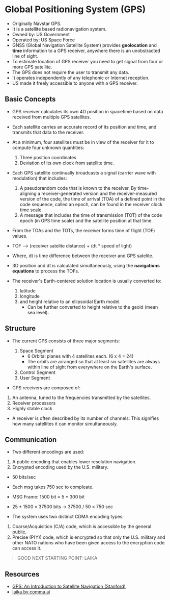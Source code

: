 # Global Positioning System (GPS)
- Originally Navstar GPS.
- It is a satellite based radionavigation system.
- Owned by: US Government
- Operated by: US Space Force
- GNSS (Global Navigation Satellite System) provides **geolocation** and **time** information to a GPS receiver, anywhere there is an unobstracted line of sight.
- To estimate location of GPS receiver you need to get signal from four or more GPS satellite.
- The GPS does not require the user to transmit any data.
- It operates independently of any telephonic or Internet reception.
- US made it freely accessible to anyone with a GPS receiver.

## Basic Concepts
- GPS receiver calculates its own 4D position in spacetime based on data received from multiple GPS satellites.
- Each satellite carries an accurate record of its position and time, and transmits that data to the receiver.
- At a minimum, four satellites must be in view of the receiver for it to compute four unknown quantities:
    1. Three position coordinates
    2. Deviation of its own clock from satellite time.
- Each GPS satellite continually broadcasts a signal (carrier wave with modulation) that includes:
    1. A pseudorandom code that is known to the receiver. By time-aligning a receiver-generated version and the receiver-measured version of the code, the time of arrival (TOA) of a defined point in the code sequence, called an epoch, can be found in the receiver clock time scale.
    2. A message that includes the time of transmission (TOT) of the code epoch (in GPS time scale) and the satellite position at that time.

- From the TOAs and the TOTs, the receiver forms time of flight (TOF) values.
- TOF --> (receiver satelite distance) + (dt * speed of light)
- Where, dt is time difference between the receiver and GPS satelite.
- 3D position and dt is calculated simultaneously, using the **navigations equations** to process the TOFs.
- The receiver's Earth-centered solution location is usually converted to:
    1. latitude
    2. longitude
    3. and height relative to an ellipsoidal Earth model.
        - Can be further converted to height relative to the geoid (mean sea level).

## Structure
- The current GPS consists of three major segments:
    1. Space Segment
        - 6 Orbital planes with 4 satellites each. (6 x 4 = 24)
        - The orbits are arranged so that at least six satellites are always within line of sight from everywhere on the Earth's surface.
    2. Control Segment
    3. User Segment 

- GPS receivers are composed of:
1. An antenna, tuned to the frequencies transmitted by the satellites.
2. Receiver processors
3. Highly stable clock

- A receiver is often described by its number of channels: This signifies how many satellites it can monitor simultaneously.

## Communication
- Two different encodings are used:
1. A public encoding that enables lower resolution navigation.
2. Encrypted encoding used by the U.S. military.

- 50 bits/sec
- Each msg takes 750 sec to compleate.
- MSG Frame: 1500 bit = 5 * 300 bit
- 25 * 1500 = 37500 bits -> 37500 / 50 = 750 sec

- The system uses two distinct CDMA encoding types:
1. Coarse/Acquisition (C/A) code, which is accessible by the general public.
2. Precise (P(Y)) code, which is encrypted so that only the U.S. military and other NATO nations who have been given access to the encryption code can access it.

>GOOD NEXT STARTING POINT: LAIKA

## Resources
- [GPS: An Introduction to Satellite Navigation (Stanford)](https://www.youtube.com/playlist?list=PLGvhNIiu1ubyEOJga50LJMzVXtbUq6CPo)
- [laika by comma ai](https://github.com/commaai/laika)

